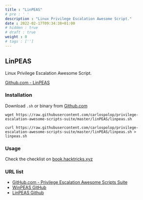 ```yaml
---
title : "LinPEAS"
# pre : ' '
description : "Linux Privilege Escalation Awesome Script."
date : 2022-02-17T09:34:38+01:00
# hidden : true
# draft : true
weight : 0
# tags : ['']
---
```


## LinPEAS

Linux Privilege Escalation Awesome Script.

[Github.com - LinPEAS](https://github.com/carlospolop/privilege-escalation-awesome-scripts-suite/tree/master/linPEAS)

### Installation

Download `.sh` or binary from [Github.com](https://github.com/carlospolop/PEASS-ng/releases)

```plain
wget https://raw.githubusercontent.com/carlospolop/privilege-escalation-awesome-scripts-suite/master/linPEAS/linpeas.sh
```

```plain
curl https://raw.githubusercontent.com/carlospolop/privilege-escalation-awesome-scripts-suite/master/linPEAS/linpeas.sh > linpeas.sh
```

### Usage

Check the checklist on [book.hacktricks.xyz](https://book.hacktricks.xyz/linux-unix/privilege-escalation)

### URL list

* [GitHub.com - Privilege Escalation Awesome Scripts Suite](https://github.com/carlospolop/privilege-escalation-awesome-scripts-suite)
* [WinPEAS GitHub](https://github.com/carlospolop/privilege-escalation-awesome-scripts-suite/tree/master/winPEAS)
* [LinPEAS Github](https://github.com/carlospolop/privilege-escalation-awesome-scripts-suite/tree/master/linPEAS)
